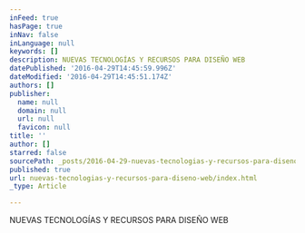 ```yaml
---
inFeed: true
hasPage: true
inNav: false
inLanguage: null
keywords: []
description: NUEVAS TECNOLOGÍAS Y RECURSOS PARA DISEÑO WEB
datePublished: '2016-04-29T14:45:59.996Z'
dateModified: '2016-04-29T14:45:51.174Z'
authors: []
publisher:
  name: null
  domain: null
  url: null
  favicon: null
title: ''
author: []
starred: false
sourcePath: _posts/2016-04-29-nuevas-tecnologias-y-recursos-para-diseno-web.md
published: true
url: nuevas-tecnologias-y-recursos-para-diseno-web/index.html
_type: Article

---
```

NUEVAS TECNOLOGÍAS Y RECURSOS PARA DISEÑO WEB
